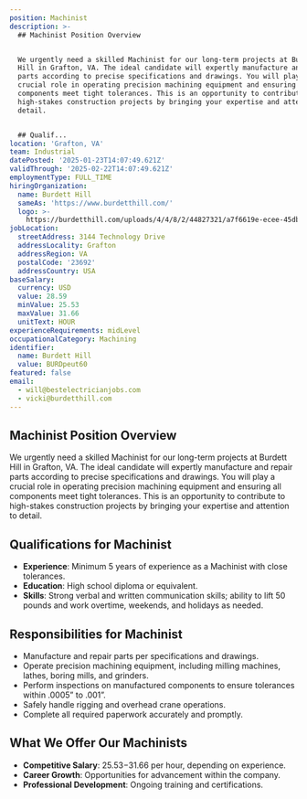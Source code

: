 ```yaml
---
position: Machinist
description: >-
  ## Machinist Position Overview


  We urgently need a skilled Machinist for our long-term projects at Burdett
  Hill in Grafton, VA. The ideal candidate will expertly manufacture and repair
  parts according to precise specifications and drawings. You will play a
  crucial role in operating precision machining equipment and ensuring all
  components meet tight tolerances. This is an opportunity to contribute to
  high-stakes construction projects by bringing your expertise and attention to
  detail.


  ## Qualif...
location: 'Grafton, VA'
team: Industrial
datePosted: '2025-01-23T14:07:49.621Z'
validThrough: '2025-02-22T14:07:49.621Z'
employmentType: FULL_TIME
hiringOrganization:
  name: Burdett Hill
  sameAs: 'https://www.burdetthill.com/'
  logo: >-
    https://burdetthill.com/uploads/4/4/8/2/44827321/a7f6619e-ecee-45db-ac13-7b1bffe6602c-4-5005-c.jpeg
jobLocation:
  streetAddress: 3144 Technology Drive
  addressLocality: Grafton
  addressRegion: VA
  postalCode: '23692'
  addressCountry: USA
baseSalary:
  currency: USD
  value: 28.59
  minValue: 25.53
  maxValue: 31.66
  unitText: HOUR
experienceRequirements: midLevel
occupationalCategory: Machining
identifier:
  name: Burdett Hill
  value: BURDpeut60
featured: false
email:
  - will@bestelectricianjobs.com
  - vicki@burdetthill.com
---
```




## Machinist Position Overview

We urgently need a skilled Machinist for our long-term projects at Burdett Hill in Grafton, VA. The ideal candidate will expertly manufacture and repair parts according to precise specifications and drawings. You will play a crucial role in operating precision machining equipment and ensuring all components meet tight tolerances. This is an opportunity to contribute to high-stakes construction projects by bringing your expertise and attention to detail.

## Qualifications for Machinist

- **Experience**: Minimum 5 years of experience as a Machinist with close tolerances.
- **Education**: High school diploma or equivalent.
- **Skills**: Strong verbal and written communication skills; ability to lift 50 pounds and work overtime, weekends, and holidays as needed.

## Responsibilities for Machinist

- Manufacture and repair parts per specifications and drawings.
- Operate precision machining equipment, including milling machines, lathes, boring mills, and grinders.
- Perform inspections on manufactured components to ensure tolerances within .0005” to .001”.
- Safely handle rigging and overhead crane operations.
- Complete all required paperwork accurately and promptly.

## What We Offer Our Machinists

- **Competitive Salary**: $25.53-$31.66 per hour, depending on experience.
- **Career Growth**: Opportunities for advancement within the company.
- **Professional Development**: Ongoing training and certifications.